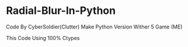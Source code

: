 # Radial-Blur-In-Python
Code By CyberSoldier(Clutter)
Make Python Version Wither 5 Game (ME)

This Code Using 100% Ctypes
